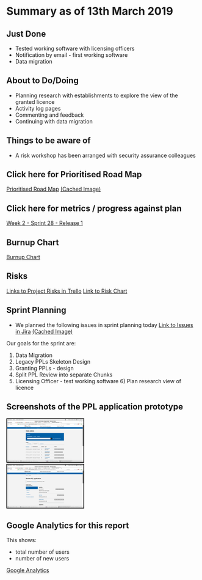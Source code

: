 # Summary as of 13th March 2019 

## Just Done
* Tested working software with licensing officers
* Notification by email - first working software
* Data migration

## About to Do/Doing
* Planning research with establishments to explore the view of the granted licence
* Activity log pages 
* Commenting and feedback
* Continuing with data migration

## Things to be aware of
* A risk workshop has been arranged with security assurance colleagues
 
## Click here for Prioritised Road Map
[Prioritised Road Map](https://trello.com/b/p7x9hbPV/prioritised-roadmap)    [\(Cached Image\)](graphs/ASLRoadMap13032019.jpg)

## Click here for metrics / progress against plan
[Week 2 - Sprint 28 - Release 1](graphs/progress13032019.png)

## Burnup Chart

[Burnup Chart](burnup13032019.md)

## Risks
[Links to Project Risks in Trello](https://trello.com/b/VuFuCL7t/risk-register-and-kpis-asl-delivery) 
[Link to Risk Chart](graphs/risk13032019.png)

## Sprint Planning
* We planned the following issues in sprint planning today [Link to Issues in Jira](https://jira.digital.homeoffice.gov.uk/secure/RapidBoard.jspa?rapidView=261)    [\(Cached Image\)](graphs/sprint13032019.png)

Our goals for the sprint are:
1. Data Migration
2. Legacy PPLs Skeleton Design 
3. Granting PPLs - design 
4. Split PPL Review into separate Chunks  
5. Licensing Officer - test working software 6) Plan research view of licence

## Screenshots of the PPL application prototype
<a href="graphs/proto1_13032019.png"><img src="graphs/proto1_13032019.png" alt="HTML5 Icon" width="200" style="border:2px solid black"></a>
<br>
<a href="graphs/proto2_13032019.png"><img src="graphs/proto2_13032019.png" alt="HTML5 Icon" width="200" style="border:2px solid black"></a>
<br>

## Google Analytics for this report

This shows:
* total number of users
* number of new users

[Google Analytics](graphs/GA13032019.jpg)

